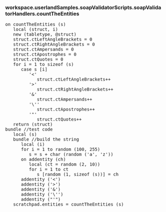 ### workspace.userlandSamples.soapValidatorScripts.soapValidatorHandlers.countTheEntities
<pre>
on countTheEntities (s)
   local (struct, i)
   new (tabletype, @struct)
   struct.ctLeftAngleBrackets = 0
   struct.ctRightAngleBrackets = 0
   struct.ctAmpersands = 0
   struct.ctApostrophes = 0
   struct.ctQuotes = 0
   for i = 1 to sizeof (s)
      case s [i]
         '&lt;'
            struct.ctLeftAngleBrackets++
         '>'
            struct.ctRightAngleBrackets++
         '&'
            struct.ctAmpersands++
         '\''
            struct.ctApostrophes++
         '"'
            struct.ctQuotes++
   return (struct)
bundle //test code
   local (s)
   bundle //build the string
      local (i)
      for i = 1 to random (100, 255)
         s = s + char (random ('a', 'z'))
      on addentity (ch)
         local (ct = random (2, 10))
         for i = 1 to ct
            s [random (1, sizeof (s))] = ch
      addentity ('&lt;')
      addentity ('>')
      addentity ('&')
      addentity ('\'')
      addentity ("'")
   scratchpad.entities = countTheEntities (s)

</pre>